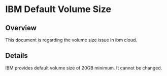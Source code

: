 # IBM Default Volume Size

## Overview

This document is regarding the volume size issue in ibm cloud.

## Details

IBM provides default volume size of 20GB minimum. It cannot be changed.  